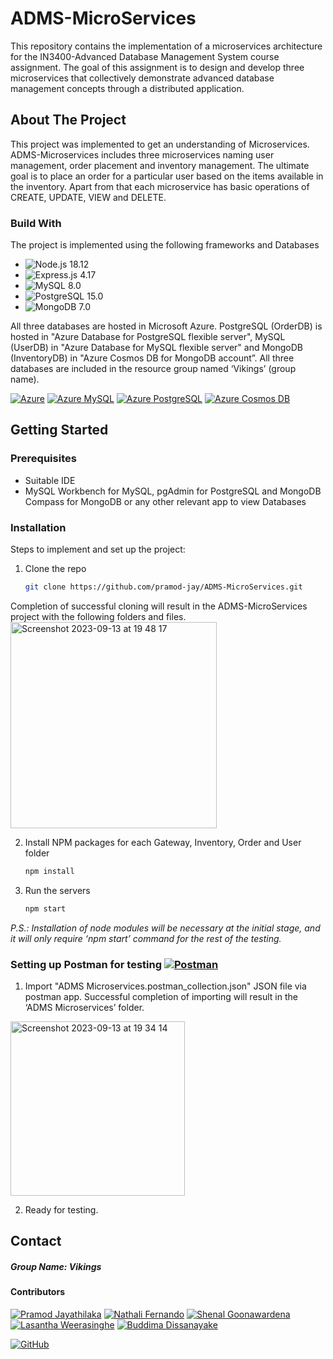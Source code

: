 # ADMS-MicroServices
This repository contains the implementation of a microservices architecture for the IN3400-Advanced Database Management System course assignment. The goal of this assignment is to design and develop three microservices that collectively demonstrate advanced database management concepts through a distributed application.

<!-- ABOUT THE PROJECT -->
## About The Project
This project was implemented to get an understanding of Microservices. ADMS-Microservices includes three microservices naming user management, order placement and inventory management. The ultimate goal is to place an order for a particular user based on the items available in the inventory. Apart from that each microservice has basic operations of CREATE, UPDATE, VIEW and DELETE.


### Build With
The project is implemented using the following frameworks and Databases
* ![Node.js 18.12](https://img.shields.io/badge/Node.js-18.12-brightgreen)
* ![Express.js 4.17](https://img.shields.io/badge/Express.js-4.17-brightgreen)
* ![MySQL 8.0](https://img.shields.io/badge/MySQL-8.0-blue)
* ![PostgreSQL 15.0](https://img.shields.io/badge/PostgreSQL-15.0-blue)
* ![MongoDB 7.0](https://img.shields.io/badge/MongoDB-7.0-green)

All three databases are hosted in Microsoft Azure. PostgreSQL (OrderDB) is hosted in "Azure Database for PostgreSQL flexible server", MySQL (UserDB) in "Azure Database for MySQL flexible server" and MongoDB (InventoryDB) in "Azure Cosmos DB for MongoDB account”. All three databases are included in the resource group named ‘Vikings’ (group name).

[![Azure](https://img.shields.io/badge/Azure-0078D4?style=for-the-badge&logo=microsoft-azure)](https://azure.com) [![Azure MySQL](https://img.shields.io/badge/Azure%20MySQL-0078D4?style=for-the-badge&logo=azure-mysql)](https://azure.microsoft.com/en-us/services/mysql/) [![Azure PostgreSQL](https://img.shields.io/badge/Azure%20PostgreSQL-0078D4?style=for-the-badge&logo=azure-postgresql)](https://azure.microsoft.com/en-us/services/postgresql/) [![Azure Cosmos DB](https://img.shields.io/badge/Azure%20Cosmos%20DB-0078D4?style=for-the-badge&logo=azure-cosmosdb)](https://azure.microsoft.com/en-us/services/cosmos-db/)




## Getting Started

### Prerequisites
* Suitable IDE
* MySQL Workbench for MySQL, pgAdmin for PostgreSQL and MongoDB Compass for MongoDB or any other relevant app to view Databases

### Installation
Steps to implement and set up the project:
1. Clone the repo
   ```sh
   git clone https://github.com/pramod-jay/ADMS-MicroServices.git
   ```
Completion of successful cloning will result in the ADMS-MicroServices project with the following folders and files.
<img width="330" alt="Screenshot 2023-09-13 at 19 48 17" src="https://github.com/pramod-jay/ADMS-MicroServices/assets/91390000/b950e979-3714-41d5-9cd9-203da1bbbf8c">

2. Install NPM packages for each Gateway, Inventory, Order and User folder
   ```sh
   npm install
   ```
3. Run the servers 
    ```sh
   npm start
   ```

_P.S.: Installation of node modules will be necessary at the initial stage, and it will only require ‘npm start’ command for the rest of the testing._

### Setting up Postman for testing [![Postman](https://img.shields.io/badge/Postman-FF6C37?style=for-the-badge&logo=postman)](https://www.postman.com/)
1. Import "ADMS Microservices.postman_collection.json" JSON file via postman app.
Successful completion of importing will result in the ‘ADMS Microservices’ folder.
<img width="279" alt="Screenshot 2023-09-13 at 19 34 14" src="https://github.com/pramod-jay/ADMS-MicroServices/assets/91390000/b857c84e-6235-4cf0-b152-c3f204513db1">

2. Ready for testing.

## Contact
##### Group Name: Vikings

#### Contributors
[![Pramod Jayathilaka](https://img.shields.io/badge/Pramod%20Jayathilaka-0077B5?style=for-the-badge&logo=linkedin)](https://www.linkedin.com/in/pramod-jayathilaka-b57178137/)
[![Nathali Fernando](https://img.shields.io/badge/Nathali%20Fernando-0077B5?style=for-the-badge&logo=linkedin)](https://www.linkedin.com/in/nathali-fernando-69aa74248/)
[![Shenal Goonawardena](https://img.shields.io/badge/Shenal%20Goonawarena-0077B5?style=for-the-badge&logo=linkedin)](https://www.linkedin.com/in/shenalwgoonewardena/)
[![Lasantha Weerasinghe](https://img.shields.io/badge/Lasantha%20Weerasinghe-0077B5?style=for-the-badge&logo=linkedin)](https://www.linkedin.com/in/lasantha-pradeep-b33939223/)
[![Buddima Dissanayake](https://img.shields.io/badge/Buddima%20Dissanayake-0077B5?style=for-the-badge&logo=linkedin)](https://www.linkedin.com/in/buddima-eranga-175381266/)


[![GitHub](https://img.shields.io/badge/GitHub-Repository-blue?style=for-the-badge&logo=github)](https://github.com/pramod-jay/ADMS-MicroServices.git)
